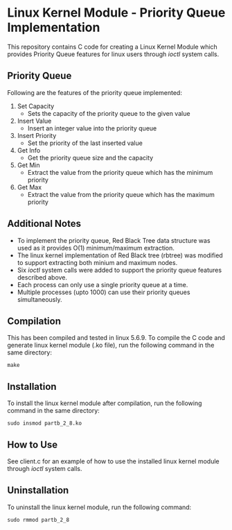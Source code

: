 # Linux Kernel Module - Priority Queue Implementation
This repository contains C code for creating a Linux Kernel Module which provides Priority Queue features for linux users through *ioctl* system calls.

## Priority Queue
Following are the features of the priority queue implemented:
1. Set Capacity
    - Sets the capacity of the priority queue to the given value
2. Insert Value
    - Insert an integer value into the priority queue
3. Insert Priority
    - Set the priority of the last inserted value
4. Get Info
    - Get the priority queue size and the capacity
5. Get Min
    - Extract the value from the priority queue which has the minimum priority
6. Get Max
    - Extract the value from the priority queue which has the maximum priority

## Additional Notes
* To implement the priority queue, Red Black Tree data structure was used as it provides O(1) minimum/maximum extraction.
* The linux kernel implementation of Red Black tree (rbtree) was modified to support extracting both minium and maximum nodes.
* Six *ioctl* system calls were added to support the priority queue features described above.
* Each process can only use a single priority queue at a time.
* Multiple processes (upto 1000) can use their priority queues simultaneously.

## Compilation
This has been compiled and tested in linux 5.6.9. To compile the C code and generate linux kernel module (.ko file), run the following command in the same directory:

```make```

## Installation
To install the linux kernel module after compilation, run the following command in the same directory:

```sudo insmod partb_2_8.ko```

## How to Use
See client.c for an example of how to use the installed linux kernel module through *ioctl* system calls.

## Uninstallation
To uninstall the linux kernel module, run the following command:

```sudo rmmod partb_2_8```
